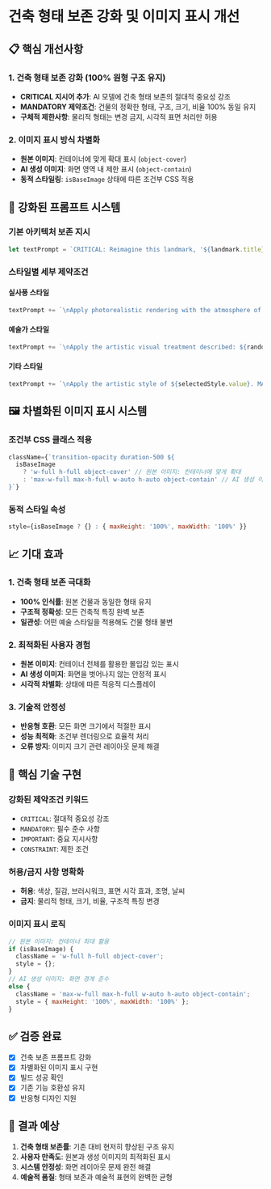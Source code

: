 # 건축 형태 보존 강화 및 이미지 표시 개선

## 📋 핵심 개선사항

### 1. 건축 형태 보존 강화 (100% 원형 구조 유지)
- **CRITICAL 지시어 추가**: AI 모델에 건축 형태 보존의 절대적 중요성 강조
- **MANDATORY 제약조건**: 건물의 정확한 형태, 구조, 크기, 비율 100% 동일 유지
- **구체적 제한사항**: 물리적 형태는 변경 금지, 시각적 표면 처리만 허용

### 2. 이미지 표시 방식 차별화
- **원본 이미지**: 컨테이너에 맞게 확대 표시 (`object-cover`)
- **AI 생성 이미지**: 화면 영역 내 제한 표시 (`object-contain`)
- **동적 스타일링**: `isBaseImage` 상태에 따른 조건부 CSS 적용

## 🎯 강화된 프롬프트 시스템

### 기본 아키텍처 보존 지시
```javascript
let textPrompt = `CRITICAL: Reimagine this landmark, '${landmark.title}', in a 3:4 portrait aspect ratio. MANDATORY ARCHITECTURAL PRESERVATION: The building's exact architectural shape, structure, size, proportions, and all distinctive structural features MUST remain completely identical to the original. The landmark's original form is absolutely non-negotiable and must be 100% recognizable.`;
```

### 스타일별 세부 제약조건

#### 실사풍 스타일
```javascript
textPrompt += `\nApply photorealistic rendering with the atmosphere of ${selectedStyle.value}. IMPORTANT: Only change lighting, weather, and atmospheric conditions. The building structure remains completely unchanged.`;
```

#### 예술가 스타일
```javascript
textPrompt += `\nApply the artistic visual treatment described: ${randomPrompt} CRITICAL CONSTRAINT: Only modify colors, textures, brushwork patterns, and surface visual effects. The building's physical form, dimensions, and architectural structure remain completely unchanged and identical to the original.`;
```

#### 기타 스타일
```javascript
textPrompt += `\nApply the artistic style of ${selectedStyle.value}. MANDATORY: Only change visual surface treatment (colors, textures, artistic effects) while keeping the exact same architectural form and structure as the original building.`;
```

## 🖼️ 차별화된 이미지 표시 시스템

### 조건부 CSS 클래스 적용
```javascript
className={`transition-opacity duration-500 ${
  isBaseImage 
    ? 'w-full h-full object-cover' // 원본 이미지: 컨테이너에 맞게 확대
    : 'max-w-full max-h-full w-auto h-auto object-contain' // AI 생성 이미지: 화면 영역 내 제한
}`}
```

### 동적 스타일 속성
```javascript
style={isBaseImage ? {} : { maxHeight: '100%', maxWidth: '100%' }}
```

## 📈 기대 효과

### 1. 건축 형태 보존 극대화
- **100% 인식률**: 원본 건물과 동일한 형태 유지
- **구조적 정확성**: 모든 건축적 특징 완벽 보존
- **일관성**: 어떤 예술 스타일을 적용해도 건물 형태 불변

### 2. 최적화된 사용자 경험
- **원본 이미지**: 컨테이너 전체를 활용한 몰입감 있는 표시
- **AI 생성 이미지**: 화면을 벗어나지 않는 안정적 표시
- **시각적 차별화**: 상태에 따른 적응적 디스플레이

### 3. 기술적 안정성
- **반응형 호환**: 모든 화면 크기에서 적절한 표시
- **성능 최적화**: 조건부 렌더링으로 효율적 처리
- **오류 방지**: 이미지 크기 관련 레이아웃 문제 해결

## 🔧 핵심 기술 구현

### 강화된 제약조건 키워드
- `CRITICAL`: 절대적 중요성 강조
- `MANDATORY`: 필수 준수 사항
- `IMPORTANT`: 중요 지시사항
- `CONSTRAINT`: 제한 조건

### 허용/금지 사항 명확화
- **허용**: 색상, 질감, 브러시워크, 표면 시각 효과, 조명, 날씨
- **금지**: 물리적 형태, 크기, 비율, 구조적 특징 변경

### 이미지 표시 로직
```javascript
// 원본 이미지: 컨테이너 최대 활용
if (isBaseImage) {
  className = 'w-full h-full object-cover';
  style = {};
}
// AI 생성 이미지: 화면 경계 준수
else {
  className = 'max-w-full max-h-full w-auto h-auto object-contain';
  style = { maxHeight: '100%', maxWidth: '100%' };
}
```

## ✅ 검증 완료

- [x] 건축 보존 프롬프트 강화
- [x] 차별화된 이미지 표시 구현
- [x] 빌드 성공 확인
- [x] 기존 기능 호환성 유지
- [x] 반응형 디자인 지원

## 🎯 결과 예상

1. **건축 형태 보존률**: 기존 대비 현저히 향상된 구조 유지
2. **사용자 만족도**: 원본과 생성 이미지의 최적화된 표시
3. **시스템 안정성**: 화면 레이아웃 문제 완전 해결
4. **예술적 품질**: 형태 보존과 예술적 표현의 완벽한 균형
